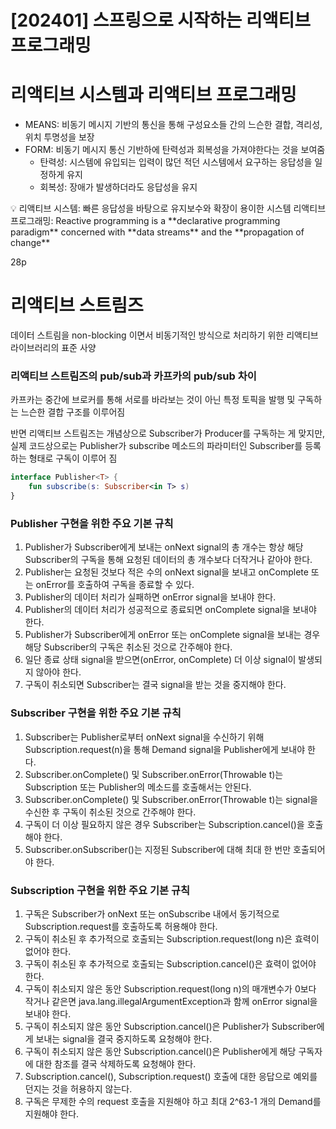 # [202401] 스프링으로 시작하는 리액티브 프로그래밍

# 리액티브 시스템과 리액티브 프로그래밍

- MEANS: 비동기 메시지 기반의 통신을 통해 구성요소들 간의 느슨한 결합, 격리성, 위치 투명성을 보장
- FORM: 비동기 메시지 통신 기반하에 탄력성과 회복성을 가져야한다는 것을 보여줌
    - 탄력성: 시스템에 유입되는 입력이 많던 적던 시스템에서 요구하는 응답성을 일정하게 유지
    - 회복성: 장애가 발생하더라도 응답성을 유지

<aside>
💡 리액티브 시스템: 빠른 응답성을 바탕으로 유지보수와 확장이 용이한 시스템
리액티브 프로그래밍: Reactive programming is a **declarative programming paradigm** concerned with **data streams** and the **propagation of change**

</aside>

28p

# 리액티브 스트림즈

데이터 스트림을 non-blocking 이면서 비동기적인 방식으로 처리하기 위한 리액티브 라이브러리의 표준 사양

### 리액티브 스트림즈의 pub/sub과 카프카의 pub/sub 차이

카프카는 중간에 브로커를 통해 서로를 바라보는 것이 아닌 특정 토픽을 발행 및 구독하는 느슨한 결합 구조를 이루어짐

반면 리액티브 스트림즈는 개념상으로 Subscriber가 Producer를 구독하는 게 맞지만, 실제 코드상으로는 Publisher가 subscribe 메소드의 파라미터인 Subscriber를 등록하는 형태로 구독이 이루어 짐

```kotlin
interface Publisher<T> {
	fun subscribe(s: Subscriber<in T> s)
}
```

### Publisher 구현을 위한 주요 기본 규칙

1. Publisher가 Subscriber에게 보내는 onNext signal의 총 개수는 항상 해당 Subscriber의 구독을 통해 요청된 데이터의 총 개수보다 더작거나 같아야 한다.
2. Publisher는 요청된 것보다 적은 수의 onNext signal을 보내고 onComplete 또는 onError를 호출하여 구독을 종료할 수 있다.
3. Publisher의 데이터 처리가 실패하면 onError signal을 보내야 한다.
4. Publisher의 데이터 처리가 성공적으로 종료되면 onComplete signal을 보내야 한다.
5. Publisher가 Subscriber에게 onError 또는 onComplete signal을 보내는 경우 해당 Subscriber의 구독은 취소된 것으로 간주해야 한다.
6. 일단 종료 상태 signal을 받으면(onError, onComplete) 더 이상 signal이 발생되지 않아야 한다.
7. 구독이 취소되면 Subscriber는 결국 signal을 받는 것을 중지해야 한다.

### Subscriber 구현을 위한 주요 기본 규칙

1. Subscriber는 Publisher로부터 onNext signal을 수신하기 위해 Subscription.request(n)을 통해 Demand signal을 Publisher에게 보내야 한다.
2. Subscriber.onComplete() 및 Subscriber.onError(Throwable t)는 Subscription 또는 Publisher의 메소드를 호출해서는 안된다.
3. Subscriber.onComplete() 및 Subscriber.onError(Throwable t)는 signal을 수신한 후 구독이 취소된 것으로 간주해야 한다.
4. 구독이 더 이상 필요하지 않은 경우 Subscriber는 Subscription.cancel()을 호출해야 한다.
5. Subscriber.onSubscriber()는 지정된 Subscriber에 대해 최대 한 번만 호출되어야 한다.

### Subscription 구현을 위한 주요 기본 규칙

1. 구독은 Subscriber가 onNext 또는 onSubscribe 내에서 동기적으로 Subscription.request를 호출하도록 허용해야 한다.
2. 구독이 취소된 후 추가적으로 호출되는 Subscription.request(long n)은 효력이 없어야 한다.
3. 구독이 취소된 후 추가적으로 호출되는 Subscription.cancel()은 효력이 없어야 한다.
4. 구독이 취소되지 않은 동안 Subscription.request(long n)의 매개변수가 0보다 작거나 같은면 java.lang.illegalArgumentException과 함께 onError signal을 보내야 한다.
5. 구독이 취소되지 않은 동안 Subscription.cancel()은 Publisher가 Subscriber에게 보내는 signal을 결국 중지하도록 요청해야 한다.
6. 구독이 취소되지 않은 동안 Subscription.cancel()은 Publisher에게 해당 구독자에 대한 참조를 결국 삭제하도록 요청해야 한다.
7. Subscription.cancel(), Subscription.request() 호출에 대한 응답으로 예외를 던지는 것을 허용하지 않는다.
8. 구독은 무제한 수의 request 호출을 지원해야 하고 최대 2^63-1 개의 Demand를 지원해야 한다.